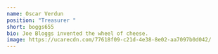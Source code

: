 ```yaml
---
name: Oscar Verdun
position: "Treasurer "
short: boggs655
bio: Joe Bloggs invented the wheel of cheese.
image: https://ucarecdn.com/77618f09-c21d-4e38-8e02-aa7097b0d042/
---
```

